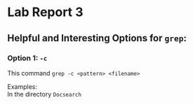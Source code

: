 # Lab Report 3
## Helpful and Interesting Options for `grep`:
### Option 1: `-c`
This command `grep -c <pattern> <filename>`

Examples:\
In the directory `Docsearch`
```
